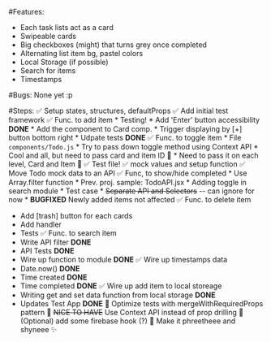 #Features:
* Each task lists act as a card
* Swipeable cards
* Big checkboxes (might) that turns grey once completed
* Alternating list item bg, pastel colors
* Local Storage (if possible)
* Search for items
* Timestamps

#Bugs:
None yet :p

#Steps:
✅ Setup states, structures, defaultProps
✅ Add initial test framework
✅ Func. to add item
    * Testing!
    * Add 'Enter' button accessibility **DONE**
    * Add the component to Card comp.
      * Trigger displaying by [+] button bottom right
    * Udpate tests **DONE**
✅ Func. to toggle item
    * File `components/Todo.js`
    * Try to pass down toggle method using Context API
    * Cool and all, but need to pass card and item ID 🤔
      * Need to pass it on each level, Card and Item 🤦
    ✅ Test file!
     ✅ mock values and setup function
✅ Move Todo mock data to an API
✅ Func, to show/hide completed
    * Use Array.filter function
    * Prev. proj. sample: TodoAPI.jsx
    * Adding toggle in search module
    * Test case
    * ~~Separate API and Selectors~~ -- can ignore for now
    * **BUGFIXED** Newly added items not affected
✅ Func. to delete item
  * Add [trash] button for each cards
  * Add handler
  * Tests
✅ Func. to search item
  * Write API filter **DONE**
  * API Tests **DONE**
  * Wire up function to module **DONE**
✅ Wire up timestamps data
  * Date.now() **DONE**
  * Time created **DONE**
  * Time completed **DONE**
✅ Wire up add item to local storeage
  * Writing get and set data function from local storage **DONE**
  * Updates Test App **DONE**
🔳 Optimize tests with mergeWithRequiredProps pattern
🔳 ~~NICE TO HAVE~~ Use Context API instead of prop drilling
🔳 (Optional) add some firebase hook (?)
🔳 Make it phreetheee and shyneee ✨
